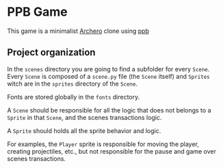 # PPB Game

This game is a minimalist [Archero](https://play.google.com/store/apps/details?id=com.habby.archero&hl=pt_BR&gl=US) clone using [ppb](https://ppb.dev/)

## Project organization

In the `scenes` directory you are going to find a subfolder for every `Scene`. Every `Scene` is composed of a `scene.py` file (the `Scene` itself) and `Sprites` witch are in the `sprites` directory of the `Scene`.

Fonts are stored globally in the `fonts` directory.

A `Scene` should be responsible for all the logic that does not belongs to a `Sprite` in that `Scene`, and the scenes transactions logic.

A `Sprite` should holds all the sprite behavior and logic.

For examples, the `Player` sprite is responsible for moving the player, creating projectiles, etc., but not responsible for the pause and game over scenes transactions.
